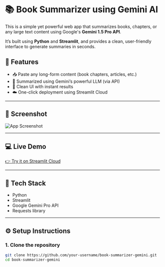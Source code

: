 # 📚 Book Summarizer using Gemini AI

This is a simple yet powerful web app that summarizes books, chapters, or any large text content using Google's **Gemini 1.5 Pro API**.

It’s built using **Python** and **Streamlit**, and provides a clean, user-friendly interface to generate summaries in seconds.

## 🚀 Features

- 📥 Paste any long-form content (book chapters, articles, etc.)
- 🤖 Summarized using Gemini’s powerful LLM (via API)
- 🧼 Clean UI with instant results
- ☁️ One-click deployment using Streamlit Cloud

---

## 📸 Screenshot

![App Screenshot](https://your-screenshot-url-if-any)

---

## 💻 Live Demo

[👉 Try it on Streamlit Cloud](https://your-app-url.streamlit.app)

---

## 🔧 Tech Stack

- Python
- Streamlit
- Google Gemini Pro API
- Requests library

---

## ⚙️ Setup Instructions

### 1. Clone the repository
```bash
git clone https://github.com/your-username/book-summarizer-gemini.git
cd book-summarizer-gemini
